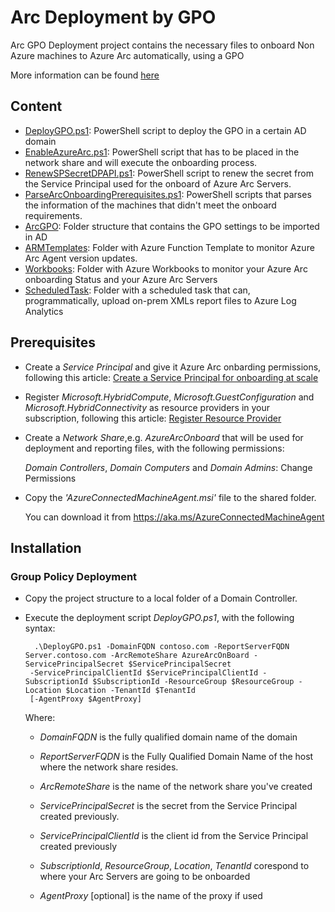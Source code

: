 # Arc Deployment by GPO
Arc GPO Deployment project contains the necessary files to onboard Non Azure machines to Azure Arc automatically, using a GPO

More information can be found [here](https://learn.microsoft.com/en-us/azure/azure-arc/servers/onboard-group-policy-service-principal-encryption)

## Content

- [DeployGPO.ps1](DeployGPO.ps1): PowerShell script to deploy the GPO in a certain AD domain
- [EnableAzureArc.ps1](EnableAzureArc.ps1): PowerShell script that has to be placed in the network share and will execute the onboarding process.
- [RenewSPSecretDPAPI.ps1](RenewSPSecret.ps1): PowerShell script to renew the secret from the Service Principal used for the onboard of Azure Arc Servers.
- [ParseArcOnboardingPrerequisites.ps1](ParseArcOnboardingPrerequisites.ps1): PowerShell scripts that parses the information of the machines that didn't meet the onboard requirements.
- [ArcGPO](ArcGPO): Folder structure that contains the GPO settings to be imported in AD
- [ARMTemplates](ARMTemplates): Folder with Azure Function Template to monitor Azure Arc Agent version updates.
- [Workbooks](Workbooks): Folder with Azure Workbooks to monitor your Azure Arc onboarding Status and your Azure Arc Servers
- [ScheduledTask](ScheduledTask): Folder with a scheduled task that can, programmatically, upload on-prem XMLs report files to Azure Log Analytics

## Prerequisites

- Create a *Service Principal* and give it Azure Arc onbarding permissions, following this article: [Create a Service Principal for onboarding at scale](https://docs.microsoft.com/en-us/azure/azure-arc/servers/onboard-service-principal#create-a-service-principal-for-onboarding-at-scale)
  
- Register *Microsoft.HybridCompute*, *Microsoft.GuestConfiguration* and *Microsoft.HybridConnectivity* as resource providers in your subscription, following this article: [Register Resource Provider](https://docs.microsoft.com/en-us/azure/azure-resource-manager/management/resource-providers-and-types#register-resource-provider)

- Create a *Network Share*,e.g. *AzureArcOnboard* that will be used for deployment and reporting files, with the following permissions:

  *Domain Controllers*, *Domain Computers* and *Domain Admins*: Change Permissions

 
- Copy the *'AzureConnectedMachineAgent.msi'* file to the shared folder.

    You can download it from https://aka.ms/AzureConnectedMachineAgent

## Installation

### Group Policy Deployment

- Copy the project structure to a local folder of a Domain Controller.

- Execute the deployment script *DeployGPO.ps1*, with the following syntax:
  
        .\DeployGPO.ps1 -DomainFQDN contoso.com -ReportServerFQDN Server.contoso.com -ArcRemoteShare AzureArcOnBoard -ServicePrincipalSecret $ServicePrincipalSecret 
       -ServicePrincipalClientId $ServicePrincipalClientId -SubscriptionId $SubscriptionId -ResourceGroup $ResourceGroup -Location $Location -TenantId $TenantId 
       [-AgentProxy $AgentProxy]

    Where:

    - *DomainFQDN* is the fully qualified domain name of the domain
    
    - *ReportServerFQDN* is the Fully Qualified Domain Name of the host where the network share resides.
    
    - *ArcRemoteShare* is the name of the network share you've created
    
    - *ServicePrincipalSecret* is the secret from the Service Principal created previously.
    
    - *ServicePrincipalClientId* is the client id from the Service Principal created previously

    - *SubscriptionId*, *ResourceGroup*, *Location*, *TenantId* corespond to where your Arc Servers are going to be onboarded

    - *AgentProxy* [optional] is the name of the proxy if used



